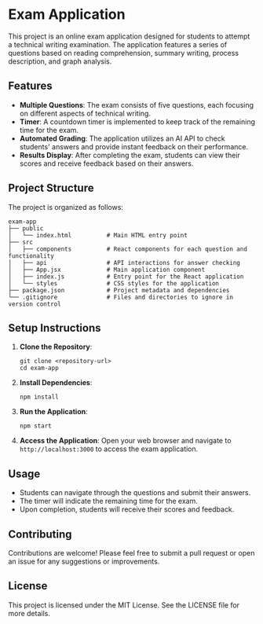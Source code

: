 # Exam Application

This project is an online exam application designed for students to attempt a technical writing examination. The application features a series of questions based on reading comprehension, summary writing, process description, and graph analysis. 

## Features

- **Multiple Questions**: The exam consists of five questions, each focusing on different aspects of technical writing.
- **Timer**: A countdown timer is implemented to keep track of the remaining time for the exam.
- **Automated Grading**: The application utilizes an AI API to check students' answers and provide instant feedback on their performance.
- **Results Display**: After completing the exam, students can view their scores and receive feedback based on their answers.

## Project Structure

The project is organized as follows:

```
exam-app
├── public
│   └── index.html          # Main HTML entry point
├── src
│   ├── components          # React components for each question and functionality
│   ├── api                 # API interactions for answer checking
│   ├── App.jsx             # Main application component
│   ├── index.js            # Entry point for the React application
│   └── styles              # CSS styles for the application
├── package.json            # Project metadata and dependencies
└── .gitignore              # Files and directories to ignore in version control
```

## Setup Instructions

1. **Clone the Repository**: 
   ```
   git clone <repository-url>
   cd exam-app
   ```

2. **Install Dependencies**: 
   ```
   npm install
   ```

3. **Run the Application**: 
   ```
   npm start
   ```

4. **Access the Application**: Open your web browser and navigate to `http://localhost:3000` to access the exam application.

## Usage

- Students can navigate through the questions and submit their answers.
- The timer will indicate the remaining time for the exam.
- Upon completion, students will receive their scores and feedback.

## Contributing

Contributions are welcome! Please feel free to submit a pull request or open an issue for any suggestions or improvements.

## License

This project is licensed under the MIT License. See the LICENSE file for more details.